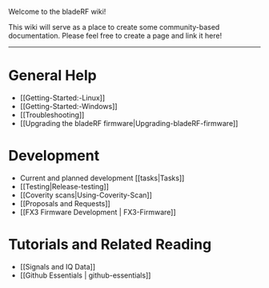 Welcome to the bladeRF wiki!

This wiki will serve as a place to create some community-based documentation. Please feel free to create a page and link it here!


***

# General Help #
* [[Getting-Started:-Linux]]
* [[Getting-Started:-Windows]]
* [[Troubleshooting]]
* [[Upgrading the bladeRF firmware|Upgrading-bladeRF-firmware]]

# Development #

* Current and planned development [[tasks|Tasks]]
* [[Testing|Release-testing]]
* [[Coverity scans|Using-Coverity-Scan]]
* [[Proposals and Requests]]
* [[FX3 Firmware Development | FX3-Firmware]]

# Tutorials and Related Reading #
* [[Signals and IQ Data]]
* [[Github Essentials | github-essentials]]
